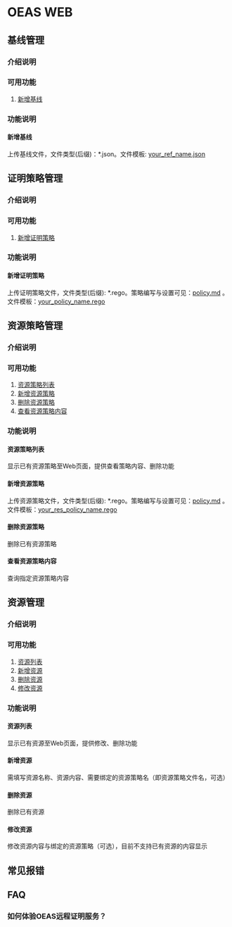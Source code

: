 # OEAS WEB

## 基线管理

### 介绍说明



### 可用功能

1. [新增基线](#新增基线)

### 功能说明

#### 新增基线

上传基线文件，文件类型(后缀)：*.json。文件模板:  [your_ref_name.json](./templates/your_ref_name.json)

## 证明策略管理

### 介绍说明



### 可用功能

1. [新增证明策略](#新增证明策略)

### 功能说明

#### 新增证明策略

上传证明策略文件，文件类型(后缀): *.rego。策略编写与设置可见：[policy.md](./policy.md) 。文件模板：[your_policy_name.rego](./templates/your_policy_name.rego)

## 资源策略管理

### 介绍说明



### 可用功能

1. [资源策略列表](#资源策略列表)
2. [新增资源策略](#新增资源策略)
3. [删除资源策略](#删除资源策略)
4. [查看资源策略内容](#查看资源策略内容)

### 功能说明

#### 资源策略列表

显示已有资源策略至Web页面，提供查看策略内容、删除功能

#### 新增资源策略

上传资源策略文件，文件类型(后缀): *.rego。策略编写与设置可见：[policy.md](./policy.md)  。文件模板：[your_res_policy_name.rego](./templates/your_res_policy_name.rego)

#### 删除资源策略

删除已有资源策略

#### 查看资源策略内容

查询指定资源策略内容

## 资源管理

### 介绍说明



### 可用功能

1. [资源列表](#资源列表)
2. [新增资源](#新增资源)
3. [删除资源](#删除资源)
4. [修改资源](#修改资源)

### 功能说明

#### 资源列表

显示已有资源至Web页面，提供修改、删除功能

#### 新增资源

需填写资源名称、资源内容、需要绑定的资源策略名（即资源策略文件名，可选）

#### 删除资源

删除已有资源

#### 修改资源

修改资源内容与绑定的资源策略（可选），目前不支持已有资源的内容显示



## 常见报错

## FAQ

### 如何体验OEAS远程证明服务？

## 